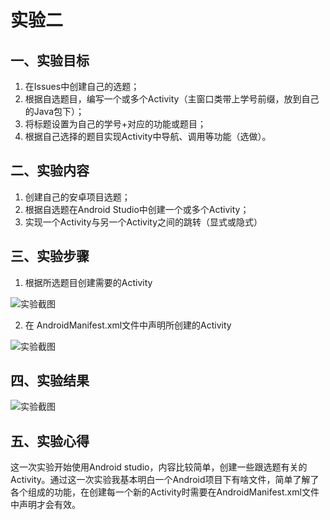 # 实验二

## 一、实验目标

1. 在Issues中创建自己的选题；
2. 根据自选题目，编写一个或多个Activity（主窗口类带上学号前缀，放到自己的Java包下）；
3. 将标题设置为自己的学号+对应的功能或题目；
4. 根据自己选择的题目实现Activity中导航、调用等功能（选做）。

## 二、实验内容

1. 创建自己的安卓项目选题；
2. 根据自选题在Android Studio中创建一个或多个Activity；
3. 实现一个Activity与另一个Activity之间的跳转（显式或隐式）

## 三、实验步骤

1. 根据所选题目创建需要的Activity


![实验截图](https://github.com/H-ao-max/android-labs-2020/blob/master/students/net1814080903137/实验报告截图/2-1.JPG)

2. 在 AndroidManifest.xml文件中声明所创建的Activity


![实验截图](https://github.com/H-ao-max/android-labs-2020/blob/master/students/net1814080903137/实验报告截图/2-2.JPG)

## 四、实验结果

![实验截图](https://github.com/H-ao-max/android-labs-2020/blob/master/students/net1814080903137/实验报告截图/2.JPG)

## 五、实验心得
这一次实验开始使用Android studio，内容比较简单，创建一些跟选题有关的Activity。通过这一次实验我基本明白一个Android项目下有啥文件，简单了解了各个组成的功能，在创建每一个新的Activity时需要在AndroidManifest.xml文件中声明才会有效。